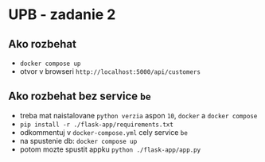 # UPB - zadanie 2

## Ako rozbehat
- `docker compose up`
- otvor v browseri `http://localhost:5000/api/customers`

## Ako rozbehat bez service `be`
- treba mat naistalovane `python verzia` aspon `10`, `docker` a `docker compose`
- `pip install -r ./flask-app/requirements.txt`
- odkommentuj v `docker-compose.yml` cely service `be`
- na spustenie db: `docker compose up`
- potom mozte spustit appku `python ./flask-app/app.py`
